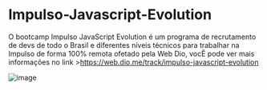 # Impulso-Javascript-Evolution
O bootcamp Impulso JavaScript Evolution é um programa de recrutamento de devs de todo o Brasil e diferentes níveis técnicos para trabalhar na Impulso de forma 100% remota ofetado pela Web Dio, vocÊ pode ver mais informações no link >https://web.dio.me/track/impulso-javascript-evolution  

![image](https://user-images.githubusercontent.com/76081229/175115099-2a9d1690-59c1-49ee-8748-6ef6f722ce61.png)


